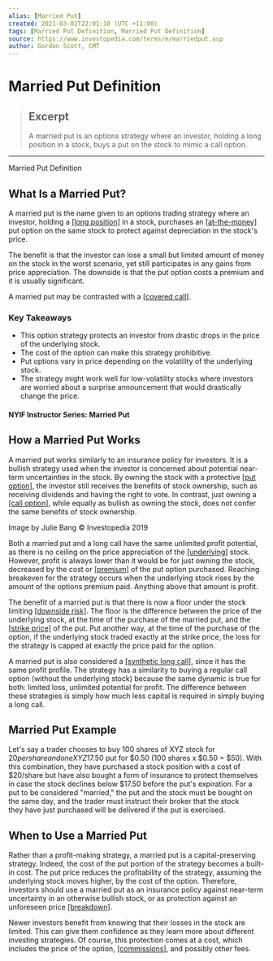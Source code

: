 ```yaml
---
alias: [Married Put]
created: 2021-03-02T22:01:10 (UTC +11:00)
tags: [Married Put Definition, Married Put Definition]
source: https://www.investopedia.com/terms/m/marriedput.asp
author: Gordon Scott, CMT
---
```


# Married Put Definition

> ## Excerpt
> A married put is an options strategy where an investor, holding a long position in a stock, buys a put on the stock to mimic a call option.

---

Married Put Definition
## What Is a Married Put?

A married put is the name given to an options trading strategy where an investor, holding a [[long position]](https://www.investopedia.com/terms/l/long.asp) in a stock, purchases an [[at-the-money]](https://www.investopedia.com/terms/a/atthemoney.asp) put option on the same stock to protect against depreciation in the stock's price.

The benefit is that the investor can lose a small but limited amount of money on the stock in the worst scenario, yet still participates in any gains from price appreciation. The downside is that the put option costs a premium and it is usually significant.

A married put may be contrasted with a [[covered call]](https://www.investopedia.com/terms/c/coveredcall.asp).

### Key Takeaways

-   This option strategy protects an investor from drastic drops in the price of the underlying stock.
-   The cost of the option can make this strategy prohibitive.
-   Put options vary in price depending on the volatility of the underlying stock.
-   The strategy might work well for low-volatility stocks where investors are worried about a surprise announcement that would drastically change the price.

#### NYIF Instructor Series: Married Put

## How a Married Put Works

A married put works similarly to an insurance policy for investors. It is a bullish strategy used when the investor is concerned about potential near-term uncertainties in the stock. By owning the stock with a protective [[put option]](https://www.investopedia.com/terms/p/putoption.asp), the investor still receives the benefits of stock ownership, such as receiving dividends and having the right to vote. In contrast, just owning a [[call option]](https://www.investopedia.com/terms/c/calloption.asp), while equally as bullish as owning the stock, does not confer the same benefits of stock ownership.

Image by Julie Bang © Investopedia 2019

Both a married put and a long call have the same unlimited profit potential, as there is no ceiling on the price appreciation of the [[underlying]](https://www.investopedia.com/terms/u/underlying.asp) stock. However, profit is always lower than it would be for just owning the stock, decreased by the cost or [[premium]](https://www.investopedia.com/terms/o/option-premium.asp) of the put option purchased. Reaching breakeven for the strategy occurs when the underlying stock rises by the amount of the options premium paid. Anything above that amount is profit.

The benefit of a married put is that there is now a floor under the stock limiting [[downside risk]](https://www.investopedia.com/terms/d/downsiderisk.asp). The floor is the difference between the price of the underlying stock, at the time of the purchase of the married put, and the [[strike price]](https://www.investopedia.com/terms/s/strikeprice.asp) of the put. Put another way, at the time of the purchase of the option, if the underlying stock traded exactly at the strike price, the loss for the strategy is capped at exactly the price paid for the option.

A married put is also considered a [[synthetic long call]](https://www.investopedia.com/terms/s/synthetic_call.asp), since it has the same profit profile. The strategy has a similarity to buying a regular call option (without the underlying stock) because the same dynamic is true for both: limited loss, unlimited potential for profit. The difference between these strategies is simply how much less capital is required in simply buying a long call.

## Married Put Example

Let's say a trader chooses to buy 100 shares of XYZ stock for $20 per share and one XYZ $17.50 put for $0.50 (100 shares x $0.50 = $50). With this combination, they have purchased a stock position with a cost of $20/share but have also bought a form of insurance to protect themselves in case the stock declines below $17.50 before the put's expiration. For a put to be considered "married," the put and the stock must be bought on the same day, and the trader must instruct their broker that the stock they have just purchased will be delivered if the put is exercised.

## When to Use a Married Put

Rather than a profit-making strategy, a married put is a capital-preserving strategy. Indeed, the cost of the put portion of the strategy becomes a built-in cost. The put price reduces the profitability of the strategy, assuming the underlying stock moves higher, by the cost of the option. Therefore, investors should use a married put as an insurance policy against near-term uncertainty in an otherwise bullish stock, or as protection against an unforeseen price [[breakdown]](https://www.investopedia.com/terms/b/breakdown.asp).

Newer investors benefit from knowing that their losses in the stock are limited. This can give them confidence as they learn more about different investing strategies. Of course, this protection comes at a cost, which includes the price of the option, [[commissions]](https://www.investopedia.com/terms/c/commission.asp), and possibly other fees.
